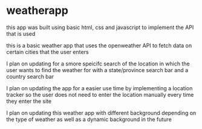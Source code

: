 # weatherapp

this app was built using basic html, css and javascript to implement the API that is used 

this is a basic weather app that uses the openweather API to fetch data on certain cities that the user enters 

I plan on updating for a smore speicifc search of the location in which the user wants to find the weather for with a state/province search bar and a country search bar

I plan on updating the app for a easier use time by implementing a location tracker so the user does not need to enter the location manually every time they enter the site

I plan on updating this weather app with different background depending on the type of weather as well as a dynamic background in the future 


